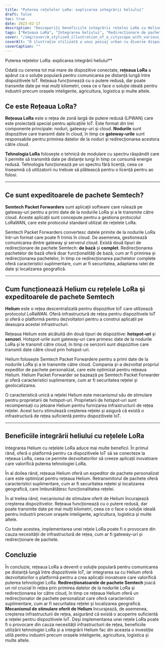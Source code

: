 ```yaml
---
title: "Puterea rețelelor LoRa: explicarea integrării heliului"
draft: false
toc: true
date: 2023-02-17
description: "Descoperiți beneficiile integrării rețelei LoRa cu Helium pentru dispozitive și industrii IoT, cum ar fi orașele inteligente, agricultura și logistica."
tags: ["Rețeaua LoRa", "Integrarea heliului", "Redirecționare de pachete Semtech", "aplicații IoT", "LPWAN", "modulație cu spectru răspândit", "gateway-uri", "nor", "Protocolul LoRaWAN", "infrastructura retelei", "hotspot-uri", "senzori", "securitatea retelei", "geolocalizare", "mecanism de stimulare", "orașe inteligente", "agricultură", "logistică", "Dezvoltare IoT", "comunicare pe distanță lungă"]
cover: "/img/cover/A_stylized_illustration_of_a_cityscape_with_various_IoT_dev.png"
coverAlt: "O ilustrație stilizată a unui peisaj urban cu diverse dispozitive IoT conectate la o rețea reprezentată ca o rețea de lumină, cu sigla Helium afișată vizibil."
coverCaption: ""
---
```

 Puterea rețelelor LoRa: explicarea integrării heliului**

Odată cu cererea tot mai mare de dispozitive conectate, **rețeaua LoRa** a apărut ca o soluție populară pentru comunicarea pe distanță lungă între dispozitivele IoT. Rețeaua funcționează cu o putere redusă, dar poate transmite date pe mai mulți kilometri, ceea ce o face o soluție ideală pentru industrii precum orașele inteligente, agricultura, logistica și multe altele.

## Ce este Rețeaua LoRa?

**Rețeaua LoRa** este o rețea de zonă largă de putere redusă (LPWAN) care este proiectată special pentru aplicațiile IoT. Este format din trei componente principale: noduri, gateway-uri și cloud. **Nodurile** sunt dispozitive care transmit date în cloud, în timp ce **gateway-urile** sunt responsabile pentru primirea datelor de la noduri și redirecționarea acestora către cloud.

**Tehnologia LoRa** folosește o tehnică de modulare cu spectru răspândit care îi permite să transmită date pe distanțe lungi în timp ce consumă energie redusă. Tehnologia funcționează pe un spectru fără licență, ceea ce înseamnă că utilizatorii nu trebuie să plătească pentru o licență pentru ao folosi.

______

## Ce sunt expeditoarele de pachete Semtech?

**Semtech Packet Forwarders** sunt aplicații software care rulează pe gateway-uri pentru a primi date de la nodurile LoRa și a le transmite către cloud. Aceste aplicații sunt concepute pentru a gestiona protocolul LoRaWAN, care este protocolul standard utilizat de rețelele LoRa.

Semtech Packet Forwarders convertesc datele primite de la nodurile LoRa într-un format care poate fi trimis în cloud. De asemenea, gestionează comunicarea dintre gateway și serverul cloud. Există două tipuri de redirecționare de pachete Semtech: **de bază** și **complet**. Redirecționarea pachetelor de bază oferă doar funcționalități de bază, cum ar fi primirea și redirecționarea pachetelor, în timp ce redirecționarea pachetelor complete oferă caracteristici suplimentare, cum ar fi securitatea, adaptarea ratei de date și localizarea geografică.

______

## Cum funcționează Helium cu rețelele LoRa și expeditoarele de pachete Semtech

**Helium** este o rețea descentralizată pentru dispozitive IoT care utilizează protocolul LoRaWAN. Oferă infrastructură de rețea pentru dispozitivele IoT și oferă o platformă pentru dezvoltatori pentru a construi aplicații pe deasupra acestei infrastructuri.

Rețeaua Helium este alcătuită din două tipuri de dispozitive: **hotspot-uri** și **senzori**. Hotspot-urile sunt gateway-uri care primesc date de la nodurile LoRa și le transmit către cloud, în timp ce senzorii sunt dispozitive care transmit date către cloud prin hotspot-uri.

Helium folosește Semtech Packet Forwardere pentru a primi date de la nodurile LoRa și a le transmite către cloud. Compania și-a dezvoltat propriul expeditor de pachete personalizat, care este optimizat pentru rețeaua Helium. Helium Packet Forwarder se bazează pe Semtech Packet Forwarder și oferă caracteristici suplimentare, cum ar fi securitatea rețelei și geolocalizarea.

O caracteristică unică a rețelei Helium este mecanismul său de stimulare pentru proprietarii de hotspot-uri. Proprietarii de hotspot-uri sunt recompensați cu jetoane Helium pentru furnizarea infrastructurii de rețea rețelei. Acest lucru stimulează creșterea rețelei și asigură că există o infrastructură de rețea suficientă pentru dispozitivele IoT.

______

## Beneficiile integrării heliului cu rețelele LoRa

Integrarea Helium cu rețelele LoRa aduce mai multe beneficii. În primul rând, oferă o platformă pentru ca dispozitivele IoT să se conecteze la rețeaua LoRa, ceea ce permite dezvoltatorilor să creeze aplicații inovatoare care valorifică puterea tehnologiei LoRa.

În al doilea rând, rețeaua Helium oferă un expeditor de pachete personalizat care este optimizat pentru rețeaua Helium. Retransmitorul de pachete oferă caracteristici suplimentare, cum ar fi securitatea rețelei și localizarea geografică, care îmbunătățesc funcționalitatea rețelei.

În al treilea rând, mecanismul de stimulare oferit de Helium încurajează creșterea dispozitivelor. Rețeaua funcționează cu o putere redusă, dar poate transmite date pe mai mulți kilometri, ceea ce o face o soluție ideală pentru industrii precum orașele inteligente, agricultura, logistica și multe altele.

Cu toate acestea, implementarea unei rețele LoRa poate fi o provocare din cauza necesității de infrastructură de rețea, cum ar fi gateway-uri și redirecționare de pachete.

## Concluzie
În concluzie, rețeaua LoRa a devenit o soluție populară pentru comunicarea pe distanță lungă între dispozitivele IoT, iar integrarea sa cu Helium oferă dezvoltatorilor o platformă pentru a crea aplicații inovatoare care valorifică puterea tehnologiei LoRa. **Redirecționatoarele de pachete Semtech** joacă un rol crucial în rețea prin primirea datelor de la nodurile LoRa și redirecționarea lor către cloud, în timp ce rețeaua Helium oferă un redirecționator de pachete personalizat care oferă caracteristici suplimentare, cum ar fi securitatea rețelei și localizarea geografică. **Mecanismul de stimulare oferit de Helium** încurajează, de asemenea, creșterea infrastructurii de rețea, asigurând că există o acoperire suficientă a rețelei pentru dispozitivele IoT. Deși implementarea unei rețele LoRa poate fi o provocare din cauza necesității infrastructurii de rețea, beneficiile utilizării tehnologiei LoRa și a integrării Helium fac din aceasta o investiție utilă pentru industrii precum orașele inteligente, agricultura, logistica și multe altele.

